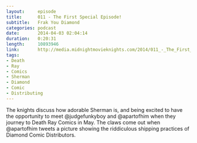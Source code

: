 ```yaml
---
layout:     episode
title:      011 - The First Special Episode!
subtitle:   Frak You Diamond
categories: podcast
date:       2014-04-03 02:04:14
duration:   0:20:31
length:     10893946
link:       http://media.midnightmovieknights.com/2014/011_-_The_First_Special_Episode.m4a
tags:
- Death
- Ray
- Comics
- Sherman
- Diamond
- Comic
- Distributing
---
```

The knights discuss how adorable Sherman is, and being excited to have the opportunity to meet @judgefunkyboy and @apartofhim when they journey to Death Ray Comics in May. The claws come out when @apartofhim tweets a picture showing the riddiculous shipping practices of Diamond Comic Distributors.